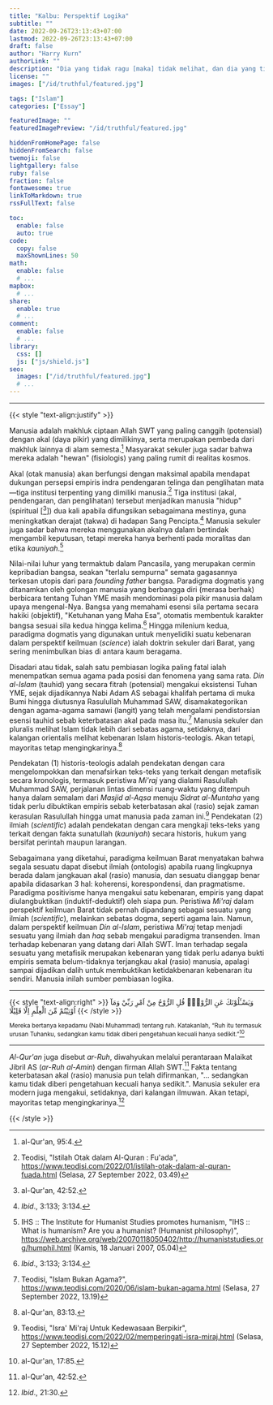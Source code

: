 ```yaml
---
title: "Kalbu: Perspektif Logika"
subtitle: ""
date: 2022-09-26T23:13:43+07:00
lastmod: 2022-09-26T23:13:43+07:00
draft: false
author: "Harry Kurn"
authorLink: ""
description: "Dia yang tidak ragu [maka] tidak melihat, dan dia yang tidak melihat [maka] tidak [pernah] melihat, dan dia yang tidak [pernah] melihat tetap dalam kebutaan .... Keraguan adalah pintu awal menuju ..."
license: ""
images: ["/id/truthful/featured.jpg"]

tags: ["Islam"]
categories: ["Essay"]

featuredImage: ""
featuredImagePreview: "/id/truthful/featured.jpg"

hiddenFromHomePage: false
hiddenFromSearch: false
twemoji: false
lightgallery: false
ruby: false
fraction: false
fontawesome: true
linkToMarkdown: true
rssFullText: false

toc:
  enable: false
  auto: true
code:
  copy: false
  maxShownLines: 50
math:
  enable: false
  # ...
mapbox:
  # ...
share:
  enable: true
  # ...
comment:
  enable: false
  # ...
library:
  css: []
  js: ["js/shield.js"]
seo:
  images: ["/id/truthful/featured.jpg"]
  # ...
---
```


<!--more-->

---

{{< style "text-align:justify" >}}

Manusia adalah makhluk ciptaan Allah SWT yang paling canggih (potensial) dengan akal (daya pikir) yang dimilikinya,
serta merupakan pembeda dari makhluk lainnya di alam semesta.[^1] Masyarakat sekuler juga sadar bahwa mereka
adalah "hewan" (fisiologis) yang paling rumit di realitas kosmos.

[^1]: al-Qur'an,
      95:4.

Akal (otak manusia) akan berfungsi dengan maksimal apabila mendapat dukungan persepsi empiris indra pendengaran telinga
dan penglihatan mata—tiga institusi terpenting yang dimiliki manusia.[^2] Tiga institusi (akal, pendengaran, dan
penglihatan) tersebut menjadikan manusia "hidup" (spiritual [[^3]]) dua kali apabila difungsikan sebagaimana mestinya,
guna meningkatkan derajat (takwa) di hadapan Sang Pencipta.[^4] Manusia sekuler juga sadar bahwa mereka menggunakan
akalnya dalam bertindak mengambil keputusan, tetapi mereka hanya berhenti pada moralitas dan etika *kauniyah*.[^5]

[^2]: Teodisi,
      "Istilah Otak dalam Al-Quran : Fu'ada",
      https://www.teodisi.com/2022/01/istilah-otak-dalam-al-quran-fuada.html
      (Selasa, 27 September 2022, 03.49)

[^3]: al-Qur'an,
      42:52.

[^4]: *Ibid*.,
      3:133;
      3:134.

[^5]: IHS :: The Institute for Humanist Studies promotes humanism,
      "IHS :: What is humanism? Are you a humanist? (Humanist philosophy)",
      https://web.archive.org/web/20070118050402/http://humaniststudies.org/humphil.html
      (Kamis, 18 Januari 2007, 05.04)

Nilai-nilai luhur yang termaktub dalam Pancasila, yang merupakan cermin kepribadian bangsa, seakan "terlalu sempurna"
semata gagasannya terkesan utopis dari para *founding father* bangsa. Paradigma dogmatis yang ditanamkan oleh golongan
manusia yang berbangga diri (merasa berhak) berbicara tentang Tuhan YME masih mendominasi pola pikir manusia dalam
upaya mengenal-Nya. Bangsa yang memahami esensi sila pertama secara hakiki (objektif), "Ketuhanan yang Maha Esa",
otomatis membentuk karakter bangsa sesuai sila kedua hingga kelima.[^4] Hingga milenium kedua, paradigma dogmatis
yang digunakan untuk menyelidiki suatu kebenaran dalam perspektif keilmuan (*science*) ialah doktrin
sekuler dari Barat, yang sering menimbulkan bias di antara kaum beragama.

Disadari atau tidak, salah satu pembiasan logika paling fatal ialah menempatkan semua agama pada posisi dan fenomena
yang sama rata. *Din al-Islam* (tauhid) yang secara fitrah (potensial) mengakui eksistensi Tuhan YME, sejak dijadikannya
Nabi Adam AS sebagai khalifah pertama di muka Bumi hingga diutusnya Rasulullah Muhammad SAW, disamakategorikan dengan
agama-agama samawi (langit) yang telah mengalami pendistorsian esensi tauhid sebab keterbatasan akal pada masa itu.[^6]
Manusia sekuler dan pluralis melihat Islam tidak lebih dari sebatas agama, setidaknya, dari kalangan orientalis
melihat kebenaran Islam historis-teologis. Akan tetapi, mayoritas tetap mengingkarinya.[^7]

[^6]: Teodisi,
      "Islam Bukan Agama?",
      https://www.teodisi.com/2020/06/islam-bukan-agama.html
      (Selasa, 27 September 2022, 13.19)

[^7]: al-Qur'an,
      83:13.

Pendekatan (1) historis-teologis adalah pendekatan dengan cara mengelompokkan dan menafsirkan teks-teks yang terkait
dengan metafisik secara kronologis, termasuk peristiwa *Mi'raj* yang dialami Rasulullah Muhammad SAW, perjalanan lintas
dimensi ruang-waktu yang ditempuh hanya dalam semalam dari *Masjid al-Aqsa* menuju *Sidrat al-Muntaha* yang tidak perlu
dibuktikan empiris sebab keterbatasan akal (rasio) sejak zaman kerasulan Rasulullah hingga umat manusia pada zaman
ini.[^8] Pendekatan (2) ilmiah (*scientific*) adalah pendekatan dengan cara mengkaji teks-teks yang terkait
dengan fakta sunatullah (*kauniyah*) secara historis, hukum yang bersifat perintah maupun larangan.

[^8]: Teodisi,
      "Isra' Mi'raj Untuk Kedewasaan Berpikir",
      https://www.teodisi.com/2022/02/memperingati-isra-miraj.html
      (Selasa, 27 September 2022, 15.12)

Sebagaimana yang diketahui, paradigma keilmuan Barat menyatakan bahwa segala sesuatu dapat disebut ilmiah (ontologis)
apabila ruang lingkupnya berada dalam jangkauan akal (rasio) manusia, dan sesuatu dianggap benar apabila didasarkan 3
hal: koherensi, korespondensi, dan pragmatisme. Paradigma positivisme hanya mengakui satu kebenaran, empiris yang dapat
diulangbuktikan (induktif-deduktif) oleh siapa pun. Peristiwa *Mi'raj* dalam perspektif keilmuan Barat tidak pernah
dipandang sebagai sesuatu yang ilmiah (*scientific*), melainkan sebatas dogma, seperti agama lain. Namun, dalam
perspektif keilmuan *Din al-Islam*, peristiwa *Mi'raj* tetap menjadi sesuatu yang ilmiah dan *haq* sebab mengakui
paradigma transenden. Iman terhadap kebenaran yang datang dari Allah SWT. Iman terhadap segala sesuatu yang
metafisik merupakan kebenaran yang tidak perlu adanya bukti empiris semata belum-tidaknya terjangkau akal
(rasio) manusia, apalagi sampai dijadikan dalih untuk membuktikan ketidakbenaran kebenaran itu sendiri.
Manusia inilah sumber pembiasan logika.

---

{{< style "text-align:right" >}}
وَيَسْـَٔلُوْنَكَ عَنِ الرُّوْحِۗ قُلِ الرُّوْحُ مِنْ اَمْرِ رَبِّيْ وَمَآ اُوْتِيْتُمْ مِّنَ الْعِلْمِ اِلَّا قَلِيْلًا
{{< /style >}}

<sub>Mereka bertanya kepadamu (Nabi Muhammad) tentang ruh. Katakanlah, “Ruh itu termasuk urusan Tuhanku,
sedangkan kamu tidak diberi pengetahuan kecuali hanya sedikit.”[^9]</sub>

[^9]: al-Qur'an,
      17:85.

---

*Al-Qur'an* juga disebut *ar-Ruh*, diwahyukan melalui perantaraan Malaikat Jibril AS (*ar-Ruh al-Amin*) dengan
firman Allah SWT.[^3] Fakta tentang keterbatasan akal (rasio) manusia pun telah difirmankan, "... sedangkan
kamu tidak diberi pengetahuan kecuali hanya sedikit.". Manusia sekuler era modern juga mengakui,
setidaknya, dari kalangan ilmuwan. Akan tetapi, mayoritas tetap mengingkarinya.[^10]

[^10]: *Ibid*.,
       21:30.

{{< /style >}}
